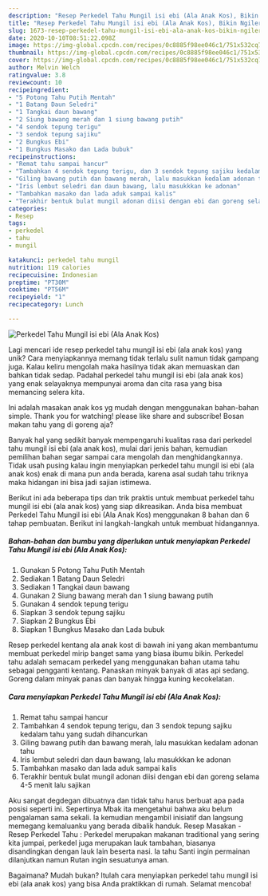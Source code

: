 ```yaml
---
description: "Resep Perkedel Tahu Mungil isi ebi (Ala Anak Kos), Bikin Ngiler"
title: "Resep Perkedel Tahu Mungil isi ebi (Ala Anak Kos), Bikin Ngiler"
slug: 1673-resep-perkedel-tahu-mungil-isi-ebi-ala-anak-kos-bikin-ngiler
date: 2020-10-10T08:51:22.098Z
image: https://img-global.cpcdn.com/recipes/0c8885f98ee046c1/751x532cq70/perkedel-tahu-mungil-isi-ebi-ala-anak-kos-foto-resep-utama.jpg
thumbnail: https://img-global.cpcdn.com/recipes/0c8885f98ee046c1/751x532cq70/perkedel-tahu-mungil-isi-ebi-ala-anak-kos-foto-resep-utama.jpg
cover: https://img-global.cpcdn.com/recipes/0c8885f98ee046c1/751x532cq70/perkedel-tahu-mungil-isi-ebi-ala-anak-kos-foto-resep-utama.jpg
author: Melvin Welch
ratingvalue: 3.8
reviewcount: 10
recipeingredient:
- "5 Potong Tahu Putih Mentah"
- "1 Batang Daun Seledri"
- "1 Tangkai daun bawang"
- "2 Siung bawang merah dan 1 siung bawang putih"
- "4 sendok tepung terigu"
- "3 sendok tepung sajiku"
- "2 Bungkus Ebi"
- "1 Bungkus Masako dan Lada bubuk"
recipeinstructions:
- "Remat tahu sampai hancur"
- "Tambahkan 4 sendok tepung terigu, dan 3 sendok tepung sajiku kedalam tahu yang sudah dihancurkan"
- "Giling bawang putih dan bawang merah, lalu masukkan kedalam adonan tahu"
- "Iris lembut seledri dan daun bawang, lalu masukkkan ke adonan"
- "Tambahkan masako dan lada aduk sampai kalis"
- "Terakhir bentuk bulat mungil adonan diisi dengan ebi dan goreng selama 4-5 menit lalu sajikan"
categories:
- Resep
tags:
- perkedel
- tahu
- mungil

katakunci: perkedel tahu mungil 
nutrition: 119 calories
recipecuisine: Indonesian
preptime: "PT30M"
cooktime: "PT56M"
recipeyield: "1"
recipecategory: Lunch

---
```



![Perkedel Tahu Mungil isi ebi (Ala Anak Kos)](https://img-global.cpcdn.com/recipes/0c8885f98ee046c1/751x532cq70/perkedel-tahu-mungil-isi-ebi-ala-anak-kos-foto-resep-utama.jpg)

Lagi mencari ide resep perkedel tahu mungil isi ebi (ala anak kos) yang unik? Cara menyiapkannya memang tidak terlalu sulit namun tidak gampang juga. Kalau keliru mengolah maka hasilnya tidak akan memuaskan dan bahkan tidak sedap. Padahal perkedel tahu mungil isi ebi (ala anak kos) yang enak selayaknya mempunyai aroma dan cita rasa yang bisa memancing selera kita.

Ini adalah masakan anak kos yg mudah dengan menggunakan bahan-bahan simple. Thank you for watching! please like share and subscribe! Bosan makan tahu yang di goreng aja?

Banyak hal yang sedikit banyak mempengaruhi kualitas rasa dari perkedel tahu mungil isi ebi (ala anak kos), mulai dari jenis bahan, kemudian pemilihan bahan segar sampai cara mengolah dan menghidangkannya. Tidak usah pusing kalau ingin menyiapkan perkedel tahu mungil isi ebi (ala anak kos) enak di mana pun anda berada, karena asal sudah tahu triknya maka hidangan ini bisa jadi sajian istimewa.


Berikut ini ada beberapa tips dan trik praktis untuk membuat perkedel tahu mungil isi ebi (ala anak kos) yang siap dikreasikan. Anda bisa membuat Perkedel Tahu Mungil isi ebi (Ala Anak Kos) menggunakan 8 bahan dan 6 tahap pembuatan. Berikut ini langkah-langkah untuk membuat hidangannya.

<!--inarticleads1-->

##### Bahan-bahan dan bumbu yang diperlukan untuk menyiapkan Perkedel Tahu Mungil isi ebi (Ala Anak Kos):

1. Gunakan 5 Potong Tahu Putih Mentah
1. Sediakan 1 Batang Daun Seledri
1. Sediakan 1 Tangkai daun bawang
1. Gunakan 2 Siung bawang merah dan 1 siung bawang putih
1. Gunakan 4 sendok tepung terigu
1. Siapkan 3 sendok tepung sajiku
1. Siapkan 2 Bungkus Ebi
1. Siapkan 1 Bungkus Masako dan Lada bubuk


Resep perkedel kentang ala anak kost di bawah ini yang akan membantumu membuat perkedel mirip banget sama yang biasa ibumu bikin. Perkedel tahu adalah semacam perkedel yang menggunakan bahan utama tahu sebagai pengganti kentang. Panaskan minyak banyak di atas api sedang. Goreng dalam minyak panas dan banyak hingga kuning kecokelatan. 

<!--inarticleads2-->

##### Cara menyiapkan Perkedel Tahu Mungil isi ebi (Ala Anak Kos):

1. Remat tahu sampai hancur
1. Tambahkan 4 sendok tepung terigu, dan 3 sendok tepung sajiku kedalam tahu yang sudah dihancurkan
1. Giling bawang putih dan bawang merah, lalu masukkan kedalam adonan tahu
1. Iris lembut seledri dan daun bawang, lalu masukkkan ke adonan
1. Tambahkan masako dan lada aduk sampai kalis
1. Terakhir bentuk bulat mungil adonan diisi dengan ebi dan goreng selama 4-5 menit lalu sajikan


Aku sangat degdegan dibuatnya dan tidak tahu harus berbuat apa pada posisi seperti ini. Sepertinya Mbak ita mengetahui bahwa aku belum pengalaman sama sekali. Ia kemudian mengambil inisiatif dan langsung memegang kemaluanku yang berada dibalik handuk. Resep Masakan - Resep Perkedel Tahu : Perkedel merupakan makanan traditional yang sering kita jumpai, perkedel juga merupakan lauk tambahan, biasanya disandingkan dengan lauk lain beserta nasi. Ia tahu Santi ingin permainan dilanjutkan namun Rutan ingin sesuatunya aman. 

Bagaimana? Mudah bukan? Itulah cara menyiapkan perkedel tahu mungil isi ebi (ala anak kos) yang bisa Anda praktikkan di rumah. Selamat mencoba!
